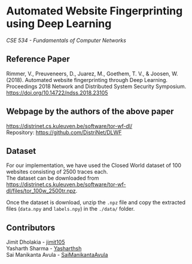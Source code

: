 # Automated Website Fingerprinting using Deep Learning
_CSE 534 - Fundamentals of Computer Networks_

## Reference Paper
Rimmer, V., Preuveneers, D., Juarez, M., Goethem, T. V., &amp; Joosen, W. (2018). Automated website fingerprinting through Deep Learning. Proceedings 2018 Network and Distributed System Security Symposium. https://doi.org/10.14722/ndss.2018.23105

## Webpage by the authors of the above paper
https://distrinet.cs.kuleuven.be/software/tor-wf-dl/  
Repository: https://github.com/DistriNet/DLWF

## Dataset
For our implementation, we have used the Closed World dataset of 100 websites consisting of 2500 traces each.  
The dataset can be downloaded from https://distrinet.cs.kuleuven.be/software/tor-wf-dl/files/tor_100w_2500tr.npz.  
  
Once the dataset is download, unzip the `.npz` file and copy the extracted files (`data.npy` and `labels.npy`) in the `./data/` folder.

## Contributors
Jimit Dholakia - [jimit105](https://github.com/jimit105)  
Yasharth Sharma - [Yasharthsh](https://github.com/Yasharthsh)  
Sai Manikanta Avula - [SaiManikantaAvula](https://github.com/SaiManikantaAvula)

